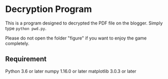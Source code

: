 # Decryption Program
This is a program designed to decrypted the PDF file on the blogger.
Simply type `python pwd.py`.

<div class="text-red mb-2">
  Please do not open the folder "figure" if you want to enjoy the game completely.
</div>

## Requirement
Python 3.6 or later
numpy       1.16.0 or later
matplotlib  3.0.3 or later


